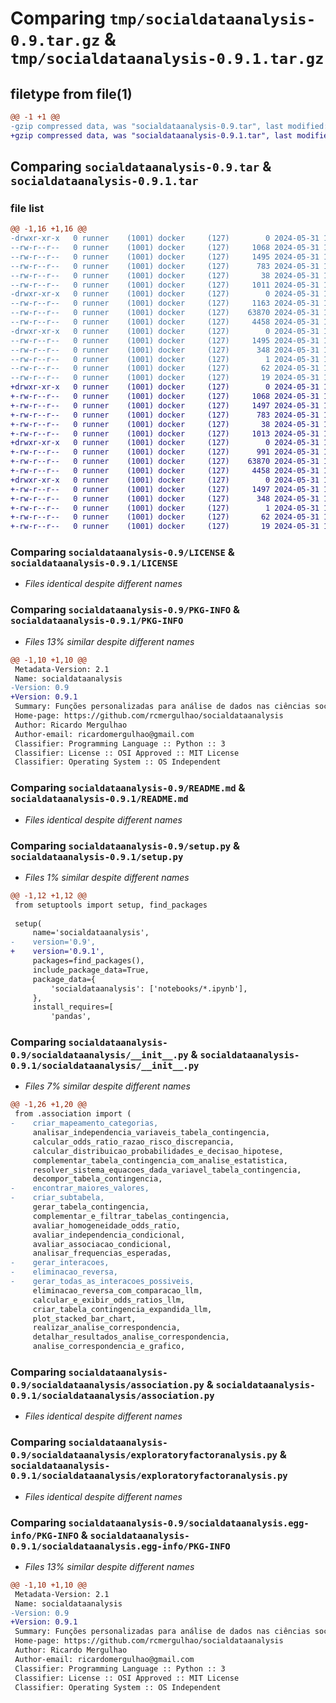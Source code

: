 # Comparing `tmp/socialdataanalysis-0.9.tar.gz` & `tmp/socialdataanalysis-0.9.1.tar.gz`

## filetype from file(1)

```diff
@@ -1 +1 @@
-gzip compressed data, was "socialdataanalysis-0.9.tar", last modified: Fri May 31 13:56:34 2024, max compression
+gzip compressed data, was "socialdataanalysis-0.9.1.tar", last modified: Fri May 31 14:09:26 2024, max compression
```

## Comparing `socialdataanalysis-0.9.tar` & `socialdataanalysis-0.9.1.tar`

### file list

```diff
@@ -1,16 +1,16 @@
-drwxr-xr-x   0 runner    (1001) docker     (127)        0 2024-05-31 13:56:34.723987 socialdataanalysis-0.9/
--rw-r--r--   0 runner    (1001) docker     (127)     1068 2024-05-31 13:56:26.000000 socialdataanalysis-0.9/LICENSE
--rw-r--r--   0 runner    (1001) docker     (127)     1495 2024-05-31 13:56:34.723987 socialdataanalysis-0.9/PKG-INFO
--rw-r--r--   0 runner    (1001) docker     (127)      783 2024-05-31 13:56:26.000000 socialdataanalysis-0.9/README.md
--rw-r--r--   0 runner    (1001) docker     (127)       38 2024-05-31 13:56:34.723987 socialdataanalysis-0.9/setup.cfg
--rw-r--r--   0 runner    (1001) docker     (127)     1011 2024-05-31 13:56:26.000000 socialdataanalysis-0.9/setup.py
-drwxr-xr-x   0 runner    (1001) docker     (127)        0 2024-05-31 13:56:34.723987 socialdataanalysis-0.9/socialdataanalysis/
--rw-r--r--   0 runner    (1001) docker     (127)     1163 2024-05-31 13:56:26.000000 socialdataanalysis-0.9/socialdataanalysis/__init__.py
--rw-r--r--   0 runner    (1001) docker     (127)    63870 2024-05-31 13:56:26.000000 socialdataanalysis-0.9/socialdataanalysis/association.py
--rw-r--r--   0 runner    (1001) docker     (127)     4458 2024-05-31 13:56:26.000000 socialdataanalysis-0.9/socialdataanalysis/exploratoryfactoranalysis.py
-drwxr-xr-x   0 runner    (1001) docker     (127)        0 2024-05-31 13:56:34.723987 socialdataanalysis-0.9/socialdataanalysis.egg-info/
--rw-r--r--   0 runner    (1001) docker     (127)     1495 2024-05-31 13:56:34.000000 socialdataanalysis-0.9/socialdataanalysis.egg-info/PKG-INFO
--rw-r--r--   0 runner    (1001) docker     (127)      348 2024-05-31 13:56:34.000000 socialdataanalysis-0.9/socialdataanalysis.egg-info/SOURCES.txt
--rw-r--r--   0 runner    (1001) docker     (127)        1 2024-05-31 13:56:34.000000 socialdataanalysis-0.9/socialdataanalysis.egg-info/dependency_links.txt
--rw-r--r--   0 runner    (1001) docker     (127)       62 2024-05-31 13:56:34.000000 socialdataanalysis-0.9/socialdataanalysis.egg-info/requires.txt
--rw-r--r--   0 runner    (1001) docker     (127)       19 2024-05-31 13:56:34.000000 socialdataanalysis-0.9/socialdataanalysis.egg-info/top_level.txt
+drwxr-xr-x   0 runner    (1001) docker     (127)        0 2024-05-31 14:09:26.994492 socialdataanalysis-0.9.1/
+-rw-r--r--   0 runner    (1001) docker     (127)     1068 2024-05-31 14:09:18.000000 socialdataanalysis-0.9.1/LICENSE
+-rw-r--r--   0 runner    (1001) docker     (127)     1497 2024-05-31 14:09:26.994492 socialdataanalysis-0.9.1/PKG-INFO
+-rw-r--r--   0 runner    (1001) docker     (127)      783 2024-05-31 14:09:18.000000 socialdataanalysis-0.9.1/README.md
+-rw-r--r--   0 runner    (1001) docker     (127)       38 2024-05-31 14:09:26.994492 socialdataanalysis-0.9.1/setup.cfg
+-rw-r--r--   0 runner    (1001) docker     (127)     1013 2024-05-31 14:09:18.000000 socialdataanalysis-0.9.1/setup.py
+drwxr-xr-x   0 runner    (1001) docker     (127)        0 2024-05-31 14:09:26.994492 socialdataanalysis-0.9.1/socialdataanalysis/
+-rw-r--r--   0 runner    (1001) docker     (127)      991 2024-05-31 14:09:18.000000 socialdataanalysis-0.9.1/socialdataanalysis/__init__.py
+-rw-r--r--   0 runner    (1001) docker     (127)    63870 2024-05-31 14:09:18.000000 socialdataanalysis-0.9.1/socialdataanalysis/association.py
+-rw-r--r--   0 runner    (1001) docker     (127)     4458 2024-05-31 14:09:18.000000 socialdataanalysis-0.9.1/socialdataanalysis/exploratoryfactoranalysis.py
+drwxr-xr-x   0 runner    (1001) docker     (127)        0 2024-05-31 14:09:26.994492 socialdataanalysis-0.9.1/socialdataanalysis.egg-info/
+-rw-r--r--   0 runner    (1001) docker     (127)     1497 2024-05-31 14:09:26.000000 socialdataanalysis-0.9.1/socialdataanalysis.egg-info/PKG-INFO
+-rw-r--r--   0 runner    (1001) docker     (127)      348 2024-05-31 14:09:26.000000 socialdataanalysis-0.9.1/socialdataanalysis.egg-info/SOURCES.txt
+-rw-r--r--   0 runner    (1001) docker     (127)        1 2024-05-31 14:09:26.000000 socialdataanalysis-0.9.1/socialdataanalysis.egg-info/dependency_links.txt
+-rw-r--r--   0 runner    (1001) docker     (127)       62 2024-05-31 14:09:26.000000 socialdataanalysis-0.9.1/socialdataanalysis.egg-info/requires.txt
+-rw-r--r--   0 runner    (1001) docker     (127)       19 2024-05-31 14:09:26.000000 socialdataanalysis-0.9.1/socialdataanalysis.egg-info/top_level.txt
```

### Comparing `socialdataanalysis-0.9/LICENSE` & `socialdataanalysis-0.9.1/LICENSE`

 * *Files identical despite different names*

### Comparing `socialdataanalysis-0.9/PKG-INFO` & `socialdataanalysis-0.9.1/PKG-INFO`

 * *Files 13% similar despite different names*

```diff
@@ -1,10 +1,10 @@
 Metadata-Version: 2.1
 Name: socialdataanalysis
-Version: 0.9
+Version: 0.9.1
 Summary: Funções personalizadas para análise de dados nas ciências sociais, complementando o uso do SPSS.
 Home-page: https://github.com/rcmergulhao/socialdataanalysis
 Author: Ricardo Mergulhao
 Author-email: ricardomergulhao@gmail.com
 Classifier: Programming Language :: Python :: 3
 Classifier: License :: OSI Approved :: MIT License
 Classifier: Operating System :: OS Independent
```

### Comparing `socialdataanalysis-0.9/README.md` & `socialdataanalysis-0.9.1/README.md`

 * *Files identical despite different names*

### Comparing `socialdataanalysis-0.9/setup.py` & `socialdataanalysis-0.9.1/setup.py`

 * *Files 1% similar despite different names*

```diff
@@ -1,12 +1,12 @@
 from setuptools import setup, find_packages
 
 setup(
     name='socialdataanalysis',
-    version='0.9',
+    version='0.9.1',
     packages=find_packages(),
     include_package_data=True,
     package_data={
         'socialdataanalysis': ['notebooks/*.ipynb'],
     },
     install_requires=[
         'pandas',
```

### Comparing `socialdataanalysis-0.9/socialdataanalysis/__init__.py` & `socialdataanalysis-0.9.1/socialdataanalysis/__init__.py`

 * *Files 7% similar despite different names*

```diff
@@ -1,26 +1,20 @@
 from .association import (
-    criar_mapeamento_categorias,
     analisar_independencia_variaveis_tabela_contingencia,
     calcular_odds_ratio_razao_risco_discrepancia,
     calcular_distribuicao_probabilidades_e_decisao_hipotese,
     complementar_tabela_contingencia_com_analise_estatistica,
     resolver_sistema_equacoes_dada_variavel_tabela_contingencia,
     decompor_tabela_contingencia,
-    encontrar_maiores_valores,
-    criar_subtabela,
     gerar_tabela_contingencia,
     complementar_e_filtrar_tabelas_contingencia,
     avaliar_homogeneidade_odds_ratio,
     avaliar_independencia_condicional,
     avaliar_associacao_condicional,
     analisar_frequencias_esperadas,
-    gerar_interacoes,
-    eliminacao_reversa,
-    gerar_todas_as_interacoes_possiveis,
     eliminacao_reversa_com_comparacao_llm,
     calcular_e_exibir_odds_ratios_llm,
     criar_tabela_contingencia_expandida_llm,
     plot_stacked_bar_chart,
     realizar_analise_correspondencia,
     detalhar_resultados_analise_correspondencia,
     analise_correspondencia_e_grafico,
```

### Comparing `socialdataanalysis-0.9/socialdataanalysis/association.py` & `socialdataanalysis-0.9.1/socialdataanalysis/association.py`

 * *Files identical despite different names*

### Comparing `socialdataanalysis-0.9/socialdataanalysis/exploratoryfactoranalysis.py` & `socialdataanalysis-0.9.1/socialdataanalysis/exploratoryfactoranalysis.py`

 * *Files identical despite different names*

### Comparing `socialdataanalysis-0.9/socialdataanalysis.egg-info/PKG-INFO` & `socialdataanalysis-0.9.1/socialdataanalysis.egg-info/PKG-INFO`

 * *Files 13% similar despite different names*

```diff
@@ -1,10 +1,10 @@
 Metadata-Version: 2.1
 Name: socialdataanalysis
-Version: 0.9
+Version: 0.9.1
 Summary: Funções personalizadas para análise de dados nas ciências sociais, complementando o uso do SPSS.
 Home-page: https://github.com/rcmergulhao/socialdataanalysis
 Author: Ricardo Mergulhao
 Author-email: ricardomergulhao@gmail.com
 Classifier: Programming Language :: Python :: 3
 Classifier: License :: OSI Approved :: MIT License
 Classifier: Operating System :: OS Independent
```

